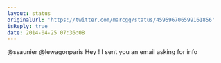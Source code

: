 ```yaml
---
layout: status
originalUrl: 'https://twitter.com/marcgg/status/459596706599161856'
isReply: true
date: 2014-04-25 07:36:08
---
```


@ssaunier @lewagonparis Hey ! I sent you an email asking for info
